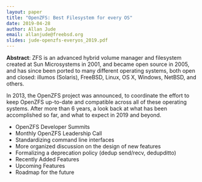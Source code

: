 ```yaml
---
layout: paper
title: "OpenZFS: Best Filesystem for every OS"
date: 2019-04-28
author: Allan Jude
email: allanjude@freebsd.org
slides: jude-openzfs-everyos_2019.pdf
---
```

**Abstract**: 
ZFS is an advanced hybrid volume manager and filesystem created at Sun Microsystems in 2001, and became open source in 2005, and has since been ported to many different operating systems, both open and closed: illumos (Solaris), FreeBSD, Linux, OS X, Windows, NetBSD, and others.

In 2013, the OpenZFS project was announced, to coordinate the effort to keep OpenZFS up-to-date and compatible across all of these operating systems. After more than 6 years, a look back at what has been accomplished so far, and what to expect in 2019 and beyond.

-    OpenZFS Developer Summits
-    Monthly OpenZFS Leadership Call
-    Standardizing command line interfaces
-    More organized discussion on the design of new features
-    Formalizing a deprecation policy (dedup send/recv, dedupditto)
-    Recently Added Features
-    Upcoming Features
-    Roadmap for the future
